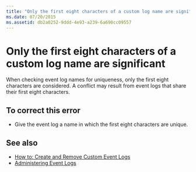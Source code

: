 ```yaml
---
title: "Only the first eight characters of a custom log name are significant"
ms.date: 07/20/2015
ms.assetid: db2a0252-9ddd-4e93-a239-6a690cc09557
---
```

# Only the first eight characters of a custom log name are significant
When checking event log names for uniqueness, only the first eight characters are considered. A conflict may result from event logs that share their first eight characters.  
  
## To correct this error  
  
- Give the event log a name in which the first eight characters are unique.  
  
## See also

- [How to: Create and Remove Custom Event Logs](/previous-versions/visualstudio/visual-studio-2008/49dwckkz(v=vs.90))
- [Administering Event Logs](/previous-versions/visualstudio/visual-studio-2008/4f69axw4(v=vs.90))
